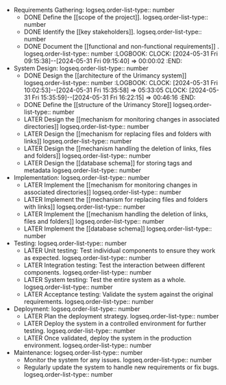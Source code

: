 - Requirements Gathering:
  logseq.order-list-type:: number
	- DONE Define the [[scope of the project]].
	  logseq.order-list-type:: number
	- DONE Identify the [[key stakeholders]].
	  logseq.order-list-type:: number
	- DONE Document the [[functional and non-functional requirements]] .
	  logseq.order-list-type:: number
	  :LOGBOOK:
	  CLOCK: [2024-05-31 Fri 09:15:38]--[2024-05-31 Fri 09:15:40] =>  00:00:02
	  :END:
- System Design:
  logseq.order-list-type:: number
	- DONE Design the [[architecture of the Urimancy system]]
	  logseq.order-list-type:: number
	  :LOGBOOK:
	  CLOCK: [2024-05-31 Fri 10:02:53]--[2024-05-31 Fri 15:35:58] =>  05:33:05
	  CLOCK: [2024-05-31 Fri 15:35:59]--[2024-05-31 Fri 16:22:15] =>  00:46:16
	  :END:
	- DONE Define the [[structure of the Urimancy Store]]
	  logseq.order-list-type:: number
	- LATER Design the [[mechanism for monitoring changes in associated directories]]
	  logseq.order-list-type:: number
	- LATER Design the [[mechanism for replacing files and folders with links]]
	  logseq.order-list-type:: number
	- LATER Design the [[mechanism handling the deletion of links, files and folders]]
	  logseq.order-list-type:: number
	- LATER Design the [[database schema]] for storing tags and metadata
	  logseq.order-list-type:: number
- Implementation:
  logseq.order-list-type:: number
	- LATER Implement the [[mechanism for monitoring changes in associated directories]]
	  logseq.order-list-type:: number
	- LATER Implement the [[mechanism for replacing files and folders with links]]
	  logseq.order-list-type:: number
	- LATER Implement the [[mechanism handling the deletion of links, files and folders]]
	  logseq.order-list-type:: number
	- LATER Implement the [[database schema]]
	  logseq.order-list-type:: number
- Testing:
  logseq.order-list-type:: number
	- LATER Unit testing: Test individual components to ensure they work as expected.
	  logseq.order-list-type:: number
	- LATER Integration testing: Test the interaction between different components.
	  logseq.order-list-type:: number
	- LATER System testing: Test the entire system as a whole.
	  logseq.order-list-type:: number
	- LATER Acceptance testing: Validate the system against the original requirements.
	  logseq.order-list-type:: number
- Deployment:
  logseq.order-list-type:: number
	- LATER Plan the deployment strategy.
	  logseq.order-list-type:: number
	- LATER Deploy the system in a controlled environment for further testing.
	  logseq.order-list-type:: number
	- LATER Once validated, deploy the system in the production environment.
	  logseq.order-list-type:: number
- Maintenance:
  logseq.order-list-type:: number
	- Monitor the system for any issues.
	  logseq.order-list-type:: number
	- Regularly update the system to handle new requirements or fix bugs.
	  logseq.order-list-type:: number